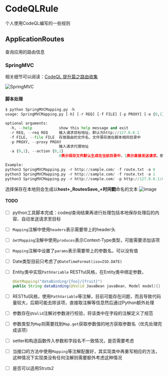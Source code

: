 # CodeQLRule
个人使用CodeQL编写的一些规则

## ApplicationRoutes

查询应用的路由信息

### SpringMVC

相关细节可以阅读：[CodeQL 提升篇之路由收集](https://tttang.com/archive/1512/)

![SpringMVC](https://user-images.githubusercontent.com/25363717/160372489-33bd5928-9d4a-4e6d-a42f-74aec3e24e0d.png)

#### 脚本处理

```py
$ python SpringMVCMapping.py -h
usage: SpringMVCMapping.py [-h] [-r REQ] [-f FILE] [-p PROXY] [-a {0,1}]

optional arguments:
  -h, --help            show this help message and exit
  -r REQ, --req REQ     输入请求目标地址，默认为http://127.0.0.1
  -f FILE, --file FILE  存放路由的文件名，文件需存放在脚本相同目录中
  -p PROXY, --proxy PROXY
                        输入请求代理地址
  -a {0,1}, --action {0,1}
                        0表示保存文件默认生成在当前目录中，1表示直接发送请求。默认为0

Example:
python3 SpringMVCMapping.py -r http://sample.com/ -f route.txt -a 0
python3 SpringMVCMapping.py -r http://sample.com/ -f route.txt -a 1
python3 SpringMVCMapping.py -r http://sample.com/ -p http://127.0.0.1:8080 -f route.txt -a 1
```

选择保存在本地则会生成以**host+\_RoutesSave\_+时间戳**命名的文本
![image](https://user-images.githubusercontent.com/25363717/160879538-b1c8dac1-f122-41e9-aa1a-432ec3a253c3.png)



#### TODO

- [ ] python工具脚本完成：codeql查询结果再进行处理包括本地保存处理后的内容、自动发送请求至目标
- [ ] `Mapping`注解中使用`headers`表示需要带上的header头
- [ ] `GetMapping`注解中使用`produces`表示Context-Type类型，可能需要添加该项
- [ ] `Mapping`注解中设置了`params`表示需要带上的参数名，可以没有值
- [ ] Date类型目前只考虑了`@DateTimeFormat(iso=ISO.DATE)`
- [ ] Entity类中实现`PathVariable`
    RESTful风格，在Entity类中绑定参数，
    ```java
    @GetMapping("dataBinding/{foo}/{fruit}")
    public String dataBinding(@Valid JavaBean javaBean, Model model){}
    ```
- [ ] RESTful风格，使用`PathVariable`等注解，目前可能存在问题，而且导致代码量较大，后期可能去除该项，直接取注解等信息然后通过Python额外处理
- [ ] 参数存在`@Valid`注解对参数进行校验，将该类中在字段的注解定义了规范
- [ ] 参数类型为`Map`则需要找到`Map.get`获取参数值的地方获取参数名（优先处理完成该项）
- [ ] setter和构造函数传入参数和字段名不一致情况，是否需要考虑
- [ ] 当接口的方法中使用`Mapping`等注解配置好，其实现类中再重写相应的方法，这种情况下实现类没有任何注解则需要额外考虑这种情况
- [ ] 是否可以适用Struts2





